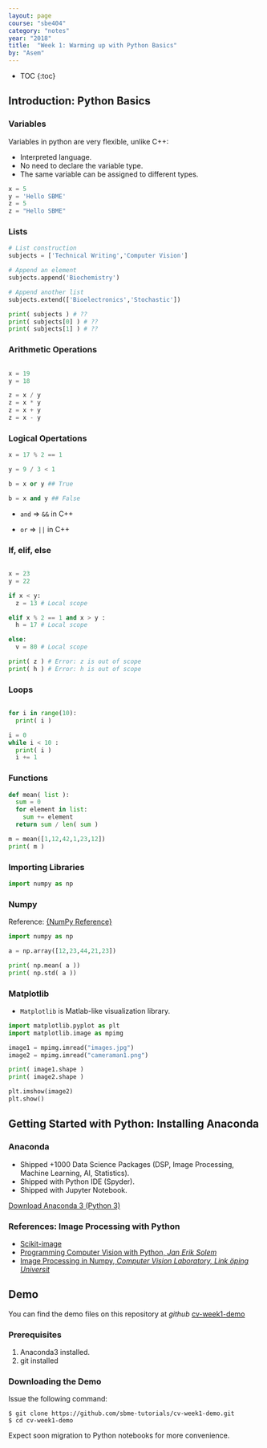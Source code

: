 ```yaml
---
layout: page
course: "sbe404"
category: "notes"
year: "2018"
title:  "Week 1: Warming up with Python Basics"
by: "Asem"
---
```


* TOC
{:toc}

## Introduction: Python Basics

### Variables

Variables in python are very flexible, unlike C++:

* Interpreted language.
* No need to declare the variable type.
* The same variable can be assigned to different types.


```python
x = 5
y = 'Hello SBME'
z = 5
z = "Hello SBME"
```

### Lists

```python
# List construction
subjects = ['Technical Writing','Computer Vision']

# Append an element
subjects.append('Biochemistry')

# Append another list
subjects.extend(['Bioelectronics','Stochastic'])

print( subjects ) # ??
print( subjects[0] ) # ??
print( subjects[1] ) # ??
```


### Arithmetic Operations

```python

x = 19
y = 18 

z = x / y
z = x * y
z = x + y
z = x - y

```

### Logical Opertations

```python
x = 17 % 2 == 1

y = 9 / 3 < 1 

b = x or y ## True

b = x and y ## False
```

- `and` => `&&` in C++ 

- `or` => `||` in C++

### If, elif, else

```python 

x = 23 
y = 22 

if x < y:
  z = 13 # Local scope

elif x % 2 == 1 and x > y :
  h = 17 # Local scope

else:
  v = 80 # Local scope

print( z ) # Error: z is out of scope
print( h ) # Error: h is out of scope
```

### Loops

```python

for i in range(10):
  print( i )

i = 0
while i < 10 :
  print( i )
  i += 1
```



### Functions

```python
def mean( list ):
  sum = 0
  for element in list:
    sum += element
  return sum / len( sum )

m = mean([1,12,42,1,23,12])
print( m )
```

### Importing Libraries

```python 
import numpy as np
```

### Numpy


Reference: [{NumPy Reference}](https://docs.scipy.org/doc/numpy-1.13.0/reference/#numpy-reference)


```python
import numpy as np

a = np.array([12,23,44,21,23])

print( np.mean( a ))
print( np.std( a ))
```

###  Matplotlib

* `Matplotlib` is Matlab-like visualization library.


```python
import matplotlib.pyplot as plt
import matplotlib.image as mpimg

image1 = mpimg.imread("images.jpg")
image2 = mpimg.imread("cameraman1.png")

print( image1.shape )
print( image2.shape )

plt.imshow(image2)
plt.show()

```


## Getting Started with Python: Installing Anaconda

### Anaconda


* Shipped +1000 Data Science Packages (DSP, Image Processing, Machine Learning, AI, Statistics).
* Shipped with Python IDE (Spyder).
* Shipped with Jupyter Notebook.

[Download Anaconda 3 (Python 3)](https://www.anaconda.com/download)


### References: Image Processing with Python

* [Scikit-image](http://scikit-image.org/docs/dev/user_guide)
* [Programming Computer Vision with Python, *Jan Erik Solem*](http://programmingcomputervision.com/downloads/ProgrammingComputerVision_CCdraft.pdf)
* [Image Processing in Numpy, *Computer Vision Laboratory, Link ̈oping Universit*](https://www.cvl.isy.liu.se/education/undergraduate/tsbb15/computer-exercises/lektion_python.pdf)


## Demo 

You can find the demo files on this repository at *github* [cv-week1-demo](https://github.com/sbme-tutorials/cv-week1-demo)

### Prerequisites

1. Anaconda3 installed.
2. git installed

### Downloading the Demo

Issue the following command:

```terminal
$ git clone https://github.com/sbme-tutorials/cv-week1-demo.git
$ cd cv-week1-demo
```

Expect soon migration to Python notebooks for more convenience.